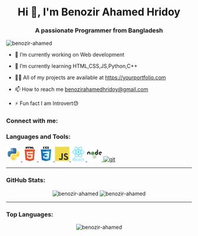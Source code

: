 <head>
    <link href="https://cdnjs.cloudflare.com/ajax/libs/font-awesome/6.0.0/css/all.min.css" rel="stylesheet">
</head>
<h1 align="center">Hi 👋, I'm Benozir Ahamed Hridoy</h1>
<h3 align="center">A passionate Programmer from Bangladesh</h3>

<p align="left"> <img src="https://komarev.com/ghpvc/?username=benozir-ahamed&label=Profile%20views&color=0e75b6&style=flat" alt="benozir-ahamed" /> </p>

- 🔭 I’m currently working on Web development

- 🌱 I’m currently learning HTML,CSS,JS,Python,C++

- 👨‍💻 All of my projects are available at https://yourportfolio.com

- 📫 How to reach me benozirahamedhridoy@gmail.com

- ⚡ Fun fact I am Introvert😓

<h3 align="left">Connect with me:</h3>
<p align="left">
<a href="https://linkedin.com/in/BenozirAhamed" target="_blank">
    <i class="fab fa-linkedin" style="font-size:30px;color:#0A66C2;"></i>
</a>
<a href="https://twitter.com/BenozirAhamed" target="_blank">
    <i class="fab fa-twitter" style="font-size:30px;color:#1DA1F2;"></i>
</a>
<a href="https://benozir-ahamed.github.io/Applied-Mathematics/index.html" target="_blank">
    <i class="fas fa-globe" style="font-size:30px;color:#4CAF50;"></i>
</a></p>

<h3 align="left">Languages and Tools:</h3>
<p align="left"> 
  <a href="https://www.python.org/" target="_blank"> <img src="https://raw.githubusercontent.com/devicons/devicon/master/icons/python/python-original.svg" alt="python" width="40" height="40"/> </a> 
  <a href="https://www.w3.org/html/" target="_blank"> <img src="https://raw.githubusercontent.com/devicons/devicon/master/icons/html5/html5-original-wordmark.svg" alt="html5" width="40" height="40"/> </a> 
  <a href="https://www.w3schools.com/css/" target="_blank"> <img src="https://raw.githubusercontent.com/devicons/devicon/master/icons/css3/css3-original-wordmark.svg" alt="css3" width="40" height="40"/> </a> 
  <a href="https://developer.mozilla.org/en-US/docs/Web/JavaScript" target="_blank"> <img src="https://raw.githubusercontent.com/devicons/devicon/master/icons/javascript/javascript-original.svg" alt="javascript" width="40" height="40"/> </a> 
  <a href="https://reactjs.org/" target="_blank"> <img src="https://raw.githubusercontent.com/devicons/devicon/master/icons/react/react-original-wordmark.svg" alt="react" width="40" height="40"/> </a> 
  <a href="https://nodejs.org" target="_blank"> <img src="https://raw.githubusercontent.com/devicons/devicon/master/icons/nodejs/nodejs-original-wordmark.svg" alt="nodejs" width="40" height="40"/> </a> 
  <a href="https://git-scm.com/" target="_blank"> <img src="https://www.vectorlogo.zone/logos/git-scm/git-scm-icon.svg" alt="git" width="40" height="40"/> </a> 
</p>

---

<h3 align="left">GitHub Stats:</h3>
<p align="center">
  <img align="center" src="https://github-readme-stats.vercel.app/api?username=benozir-ahamed&show_icons=true&theme=radical" alt="benozir-ahamed" />
  <img align="center" src="https://github-readme-streak-stats.herokuapp.com/?user=benozir-ahamed&theme=radical" alt="benozir-ahamed" />
</p>

---

<h3 align="left">Top Languages:</h3>
<p align="center"><img src="https://github-readme-stats.vercel.app/api/top-langs/?username=benozir-ahamed&layout=compact&theme=radical" alt="benozir-ahamed" /></p>
